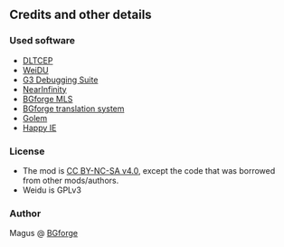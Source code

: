 ## Credits and other details

### Used software

- [DLTCEP](http://sourceforge.net/projects/gemrb/files/Utilities/)
- [WeiDU](http://www.weidu.org/~thebigg/README-WeiDU.html)
- [G3 Debugging Suite](http://www.gibberlings3.net/debug/)
- [NearInfinity](https://github.com/Argent77/NearInfinity)
- [BGforge MLS](https://bgforge.net/mls/)
- [BGforge translation system](https://hive.bgforge.net)
- [Golem](https://bgforge.net/golem/)
- [Happy IE](https://bgforge.net/happy-ie/)

### License
- The mod is [CC BY-NC-SA v4.0](https://creativecommons.org/licenses/by-nc-sa/4.0/), except the code that was borrowed from other mods/authors.
- Weidu is GPLv3

### Author
Magus @ [BGforge](https://forums.bgforge.net)
